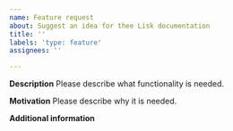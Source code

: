 ```yaml
---
name: Feature request
about: Suggest an idea for thee Lisk documentation
title: ''
labels: 'type: feature'
assignees: ''

---
```


**Description**
Please describe what functionality is needed.

**Motivation**
Please describe why it is needed.

**Additional information**

